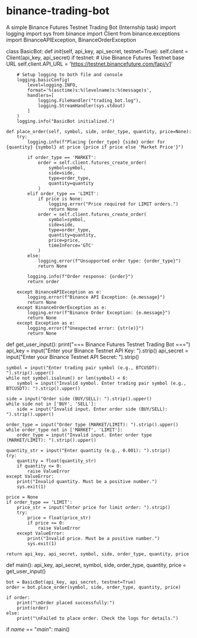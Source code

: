 # binance-trading-bot
A simple Binance Futures Testnet Trading Bot (Internship task)
import logging
import sys
from binance import Client
from binance.exceptions import BinanceAPIException, BinanceOrderException

class BasicBot:
    def _init_(self, api_key, api_secret, testnet=True):
        self.client = Client(api_key, api_secret)
        if testnet:
            # Use Binance Futures Testnet base URL
            self.client.API_URL = 'https://testnet.binancefuture.com/fapi/v1'

        # Setup logging to both file and console
        logging.basicConfig(
            level=logging.INFO,
            format='%(asctime)s:%(levelname)s:%(message)s',
            handlers=[
                logging.FileHandler("trading_bot.log"),
                logging.StreamHandler(sys.stdout)
            ]
        )
        logging.info("BasicBot initialized.")

    def place_order(self, symbol, side, order_type, quantity, price=None):
        try:
            logging.info(f"Placing {order_type} {side} order for {quantity} {symbol} at price {price if price else 'Market Price'}")

            if order_type == 'MARKET':
                order = self.client.futures_create_order(
                    symbol=symbol,
                    side=side,
                    type=order_type,
                    quantity=quantity
                )
            elif order_type == 'LIMIT':
                if price is None:
                    logging.error("Price required for LIMIT orders.")
                    return None
                order = self.client.futures_create_order(
                    symbol=symbol,
                    side=side,
                    type=order_type,
                    quantity=quantity,
                    price=price,
                    timeInForce='GTC'
                )
            else:
                logging.error(f"Unsupported order type: {order_type}")
                return None

            logging.info(f"Order response: {order}")
            return order

        except BinanceAPIException as e:
            logging.error(f"Binance API Exception: {e.message}")
            return None
        except BinanceOrderException as e:
            logging.error(f"Binance Order Exception: {e.message}")
            return None
        except Exception as e:
            logging.error(f"Unexpected error: {str(e)}")
            return None


def get_user_input():
    print("=== Binance Futures Testnet Trading Bot ===")
    api_key = input("Enter your Binance Testnet API Key: ").strip()
    api_secret = input("Enter your Binance Testnet API Secret: ").strip()

    symbol = input("Enter trading pair symbol (e.g., BTCUSDT): ").strip().upper()
    while not symbol.isalnum() or len(symbol) < 6:
        symbol = input("Invalid symbol. Enter trading pair symbol (e.g., BTCUSDT): ").strip().upper()

    side = input("Order side (BUY/SELL): ").strip().upper()
    while side not in ['BUY', 'SELL']:
        side = input("Invalid input. Enter order side (BUY/SELL): ").strip().upper()

    order_type = input("Order type (MARKET/LIMIT): ").strip().upper()
    while order_type not in ['MARKET', 'LIMIT']:
        order_type = input("Invalid input. Enter order type (MARKET/LIMIT): ").strip().upper()

    quantity_str = input("Enter quantity (e.g., 0.001): ").strip()
    try:
        quantity = float(quantity_str)
        if quantity <= 0:
            raise ValueError
    except ValueError:
        print("Invalid quantity. Must be a positive number.")
        sys.exit(1)

    price = None
    if order_type == 'LIMIT':
        price_str = input("Enter price for limit order: ").strip()
        try:
            price = float(price_str)
            if price <= 0:
                raise ValueError
        except ValueError:
            print("Invalid price. Must be a positive number.")
            sys.exit(1)

    return api_key, api_secret, symbol, side, order_type, quantity, price


def main():
    api_key, api_secret, symbol, side, order_type, quantity, price = get_user_input()

    bot = BasicBot(api_key, api_secret, testnet=True)
    order = bot.place_order(symbol, side, order_type, quantity, price)

    if order:
        print("\nOrder placed successfully:")
        print(order)
    else:
        print("\nFailed to place order. Check the logs for details.")


if _name_ == "_main_":
    main()

